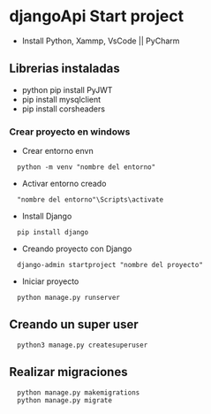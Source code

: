 # djangoApi Start project
- Install Python, Xammp, VsCode || PyCharm

## Librerias instaladas
- python pip install PyJWT
- pip install mysqlclient
- pip install corsheaders

### Crear proyecto en windows
* Crear entorno envn
```
  python -m venv "nombre del entorno"
```

* Activar entorno creado
```
  "nombre del entorno"\Scripts\activate
```

* Install Django
```
  pip install django
```

* Creando proyecto con Django
```
  django-admin startproject "nombre del proyecto"
```

* Iniciar proyecto
```
  python manage.py runserver
```

## Creando un super user
```
  python3 manage.py createsuperuser
```

## Realizar migraciones
```
  python manage.py makemigrations
  python manage.py migrate
```
